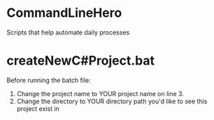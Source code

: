 # CommandLineHero

Scripts that help automate daily processes


# createNewC#Project.bat

Before running the batch file:

1. Change the project name to YOUR project name on line 3.
2. Change the directory to YOUR directory path you'd like to see this project exist in

